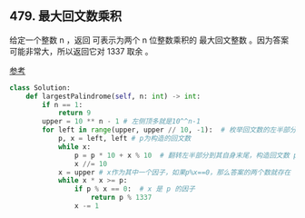 
## 479. 最大回文数乘积

给定一个整数 n ，返回 可表示为两个 n 位整数乘积的 最大回文整数 。因为答案可能非常大，所以返回它对 1337 取余 。

[参考](https://leetcode-cn.com/problems/largest-palindrome-product/solution/zui-da-hui-wen-shu-cheng-ji-by-leetcode-rcihq/)

```python
class Solution:
    def largestPalindrome(self, n: int) -> int:
        if n == 1:
            return 9
        upper = 10 ** n - 1 # 左侧顶多就是10^^n-1
        for left in range(upper, upper // 10, -1):  # 枚举回文数的左半部分
            p, x = left, left # p为构造的回文数
            while x:
                p = p * 10 + x % 10  # 翻转左半部分到其自身末尾，构造回文数 p
                x //= 10
            x = upper # x作为其中一个因子，如果p%x==0，那么答案的两个数就存在
            while x * x >= p:
                if p % x == 0:  # x 是 p 的因子
                    return p % 1337
                x -= 1
```


